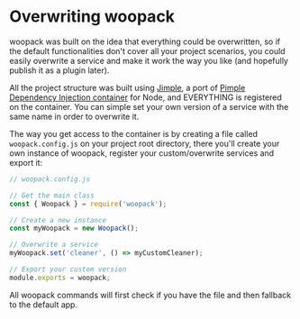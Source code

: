 # Overwriting woopack

woopack was built on the idea that everything could be overwritten, so if the default functionalities don't cover all your project scenarios, you could easily overwrite a service and make it work the way you like (and hopefully publish it as a plugin later).

All the project structure was built using [Jimple](https://yarnpkg.com/en/package/jimple), a port of [Pimple Dependency Injection container](https://github.com/silexphp/Pimple/) for Node, and EVERYTHING is registered on the container. You can simple set your own version of a service with the same name in order to overwrite it.

The way you get access to the container is by creating a file called `woopack.config.js` on your project root directory, there you'll create your own instance of woopack, register your custom/overwrite services and export it:

```js
// woopack.config.js

// Get the main class
const { Woopack } = require('woopack');

// Create a new instance
const myWoopack = new Woopack();

// Overwrite a service
myWoopack.set('cleaner', () => myCustomCleaner);

// Export your custom version
module.exports = woopack;
```

All woopack commands will first check if you have the file and then fallback to the default app.